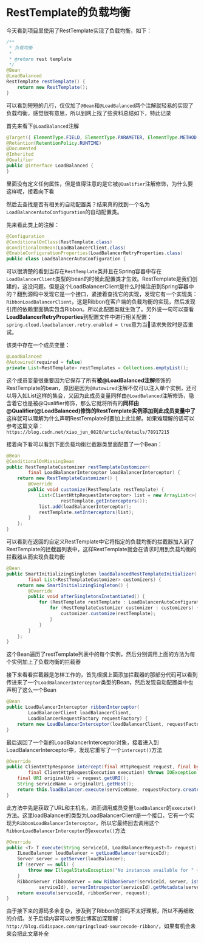 # RestTemplate的负载均衡

今天看到项目里使用了RestTemplate实现了负载均衡，如下：

```java
/**
 * 负载均衡
 *
 * @return rest template
 */
@Bean
@LoadBalanced
RestTemplate restTemplate() {
	return new RestTemplate();
}
```

可以看到短短的几行，仅仅加了`@Bean`和`@LoadBalanced`两个注解就轻易的实现了负载均衡，感觉很有意思，所以到网上找了些资料总结如下，特此记录

首先来看下`@LoadBalanced`注解

```java
@Target({ ElementType.FIELD, ElementType.PARAMETER, ElementType.METHOD })
@Retention(RetentionPolicy.RUNTIME)
@Documented
@Inherited
@Qualifier
public @interface LoadBalanced {
}
```

里面没有定义任何属性，但是值得注意的是它被`@Qualifier`注解修饰，为什么要这样呢，接着向下看

然后去查找是否有相关的自动配置类？结果真的找到一个名为`LoadBalancerAutoConfiguration`的自动配置类。

先来看此类上的注解：

```java
@Configuration
@ConditionalOnClass(RestTemplate.class)
@ConditionalOnBean(LoadBalancerClient.class)
@EnableConfigurationProperties(LoadBalancerRetryProperties.class)
public class LoadBalancerAutoConfiguration {
```

可以很清楚的看到当存在`RestTemplate`类并且在Spring容器中存在`LoadBalancerClient`类型的bean的时候此配置类才生效。RestTemplate是我们创建的，这没问题。但是这个LoadBalancerClient是什么时候注册到Spring容器中的？翻到源码中发现它是一个接口，紧接着查找它的实现，发现它有一个实现类：`RibbonLoadBalancerClient`，这是Ribbon在客户端的负载均衡的实现，然后发现引用的依赖里面确实包含Ribbon。所以此配置类就生效了。另外说一句可以查看**LoadBalancerRetryProperties**到配置文件中进行相关配置：`spring.cloud.loadbalancer.retry.enabled = true`意为当请求失败时是否重试。

该类中存在一个成员变量：

```java
@LoadBalanced
@Autowired(required = false)
private List<RestTemplate> restTemplates = Collections.emptyList();
```

这个成员变量很重要因为它保存了所有**被@LoadBalanced注解**修饰的RestTemplate的bean，原因是因为`@Autowired`注解不仅可以注入单个实例，还可以导入如List这样的集合，又因为此成员变量同样由`@LoadBalanced`注解修饰，隐含着它也是被@Qualifier修饰，那么它就将所有的**同样由@Qualifier(@LoadBalanced)修饰的RestTemplate实例添加到此成员变量中了**这样就可以理解为什么声明RestTemplate时要加上此注解。如果难理解的话可以参考这篇文章：`https://blog.csdn.net/xiao_jun_0820/article/details/78917215`

接着向下看可以看到下面负载均衡拦截器类里面配置了一个Bean：

```java
@Bean
@ConditionalOnMissingBean
public RestTemplateCustomizer restTemplateCustomizer(
		final LoadBalancerInterceptor loadBalancerInterceptor) {
	return new RestTemplateCustomizer() {
		@Override
		public void customize(RestTemplate restTemplate) {
			List<ClientHttpRequestInterceptor> list = new ArrayList<>(
					restTemplate.getInterceptors());
			list.add(loadBalancerInterceptor);
			restTemplate.setInterceptors(list);
		}
	};
}
```

可以看到在返回的自定义RestTemplate中它将指定的负载均衡的拦截器加入到了RestTemplate的拦截器列表中，这样RestTemplate就会在请求时用到负载均衡的拦截器从而实现负载均衡

```java
@Bean
public SmartInitializingSingleton loadBalancedRestTemplateInitializer(
		final List<RestTemplateCustomizer> customizers) {
	return new SmartInitializingSingleton() {
		@Override
		public void afterSingletonsInstantiated() {
			for (RestTemplate restTemplate : LoadBalancerAutoConfiguration.this.restTemplates) {
				for (RestTemplateCustomizer customizer : customizers) {
					customizer.customize(restTemplate);
				}
			}
		}
	};
}
```

这个Bean遍历了restTemplate列表中的每个实例，然后分别调用上面的方法为每个实例加上了负载均衡的拦截器

接下来看看拦截器是怎样工作的，首先根据上面添加拦截器的那部分代码可以看到传进来了一个`LoadBalancerInterceptor`类型的Bean，然后发现自动配置类中也声明了这么一个Bean

```java
@Bean
public LoadBalancerInterceptor ribbonInterceptor(
		LoadBalancerClient loadBalancerClient,
		LoadBalancerRequestFactory requestFactory) {
	return new LoadBalancerInterceptor(loadBalancerClient, requestFactory);
}
```

最后返回了一个新的LoadBalancerInterceptor对象，接着进入到LoadBalancerInterceptor中，发现它重写了一个`intercept()`方法

```java
@Override
public ClientHttpResponse intercept(final HttpRequest request, final byte[] body,
		final ClientHttpRequestExecution execution) throws IOException {
	final URI originalUri = request.getURI();
	String serviceName = originalUri.getHost();
	return this.loadBalancer.execute(serviceName, requestFactory.createRequest(request, body, execution));
}
```

此方法中先是获取了URL和主机名，进而调用成员变量`loadBalancer`的`execute()`方法。这里loadBalancer的类型为LoadBalancerClient是一个接口，它有一个实现为`RibbonLoadBalancerInterceptor`，所以它最终回去调用这个`RibbonLoadBalancerInterceptor`的`execute()`方法

```java
@Override
public <T> T execute(String serviceId, LoadBalancerRequest<T> request) throws IOException {
	ILoadBalancer loadBalancer = getLoadBalancer(serviceId);
	Server server = getServer(loadBalancer);
	if (server == null) {
		throw new IllegalStateException("No instances available for " + serviceId);
	}
	RibbonServer ribbonServer = new RibbonServer(serviceId, server, isSecure(server,
			serviceId), serverIntrospector(serviceId).getMetadata(server));
	return execute(serviceId, ribbonServer, request);
}
```

由于接下来的源码多余复杂，涉及到了Ribbon的源码不太好理解，所以不再细致的介绍。关于后续内容可以参照此博客加深理解：`http://blog.didispace.com/springcloud-sourcecode-ribbon/`，如果有机会未来会把此文章补全